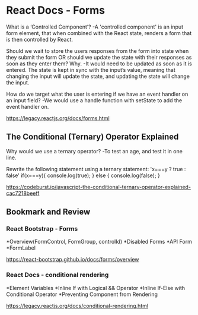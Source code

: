 # React Docs - Forms

What is a ‘Controlled Component’? -A 'controlled component' is an input form element, 
that when combined with the React state, renders a form that is then controlled by React.

Should we wait to store the users responses from the form into state when they submit the form OR should we update the 
state with their responses as soon as they enter them? Why. -It would need to be updated as soon as it is entered. The state is kept in sync with the input’s value, meaning 
that changing the input will update the state, and updating the state will change the input.

How do we target what the user is entering if we have an event handler on an input field? -We would use a handle function with setState to add the event handler on.

https://legacy.reactjs.org/docs/forms.html

## The Conditional (Ternary) Operator Explained

Why would we use a ternary operator? -To test an age, and test it in one line.

Rewrite the following statement using a ternary statement: 'x===y ? true : false'
if(x===y){
  console.log(true);
} else {
  console.log(false);
}

https://codeburst.io/javascript-the-conditional-ternary-operator-explained-cac7218beeff

## Bookmark and Review

### React Bootstrap - Forms
*Overview(FormControl, FormGroup, controlId)
*Disabled Forms
*API Form
*FormLabel

https://react-bootstrap.github.io/docs/forms/overview

### React Docs - conditional rendering
*Element Variables
*Inline If with Logical && Operator
*Inline If-Else with Conditional Operator
*Preventing Component from Rendering

https://legacy.reactjs.org/docs/conditional-rendering.html
